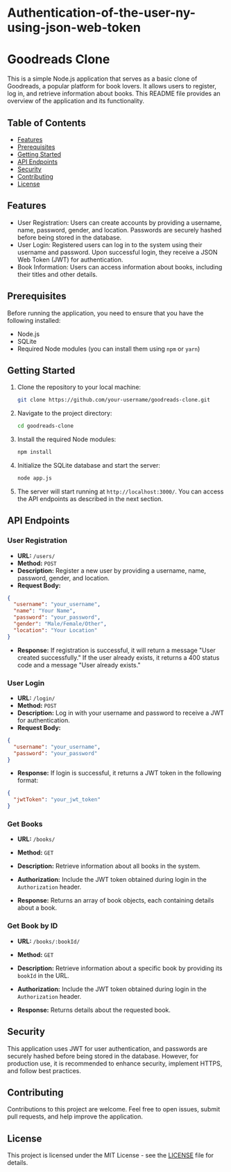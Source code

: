 # Authentication-of-the-user-ny-using-json-web-token

# Goodreads Clone

This is a simple Node.js application that serves as a basic clone of Goodreads, a popular platform for book lovers. It allows users to register, log in, and retrieve information about books. This README file provides an overview of the application and its functionality.

## Table of Contents

- [Features](#features)
- [Prerequisites](#prerequisites)
- [Getting Started](#getting-started)
- [API Endpoints](#api-endpoints)
- [Security](#security)
- [Contributing](#contributing)
- [License](#license)

## Features

- User Registration: Users can create accounts by providing a username, name, password, gender, and location. Passwords are securely hashed before being stored in the database.
- User Login: Registered users can log in to the system using their username and password. Upon successful login, they receive a JSON Web Token (JWT) for authentication.
- Book Information: Users can access information about books, including their titles and other details.

## Prerequisites

Before running the application, you need to ensure that you have the following installed:

- Node.js
- SQLite
- Required Node modules (you can install them using `npm` or `yarn`)

## Getting Started

1. Clone the repository to your local machine:

   ```bash
   git clone https://github.com/your-username/goodreads-clone.git
   ```

2. Navigate to the project directory:

   ```bash
   cd goodreads-clone
   ```

3. Install the required Node modules:

   ```bash
   npm install
   ```

4. Initialize the SQLite database and start the server:

   ```bash
   node app.js
   ```

5. The server will start running at `http://localhost:3000/`. You can access the API endpoints as described in the next section.

## API Endpoints

### User Registration

- **URL:** `/users/`
- **Method:** `POST`
- **Description:** Register a new user by providing a username, name, password, gender, and location.
- **Request Body:**

```json
{
  "username": "your_username",
  "name": "Your Name",
  "password": "your_password",
  "gender": "Male/Female/Other",
  "location": "Your Location"
}
```

- **Response:** If registration is successful, it will return a message "User created successfully." If the user already exists, it returns a 400 status code and a message "User already exists."

### User Login

- **URL:** `/login/`
- **Method:** `POST`
- **Description:** Log in with your username and password to receive a JWT for authentication.
- **Request Body:**

```json
{
  "username": "your_username",
  "password": "your_password"
}
```

- **Response:** If login is successful, it returns a JWT token in the following format:

```json
{
  "jwtToken": "your_jwt_token"
}
```

### Get Books

- **URL:** `/books/`
- **Method:** `GET`
- **Description:** Retrieve information about all books in the system.
- **Authorization:** Include the JWT token obtained during login in the `Authorization` header.

- **Response:** Returns an array of book objects, each containing details about a book.

### Get Book by ID

- **URL:** `/books/:bookId/`
- **Method:** `GET`
- **Description:** Retrieve information about a specific book by providing its `bookId` in the URL.
- **Authorization:** Include the JWT token obtained during login in the `Authorization` header.

- **Response:** Returns details about the requested book.

## Security

This application uses JWT for user authentication, and passwords are securely hashed before being stored in the database. However, for production use, it is recommended to enhance security, implement HTTPS, and follow best practices.

## Contributing

Contributions to this project are welcome. Feel free to open issues, submit pull requests, and help improve the application.

## License

This project is licensed under the MIT License - see the [LICENSE](LICENSE) file for details.
